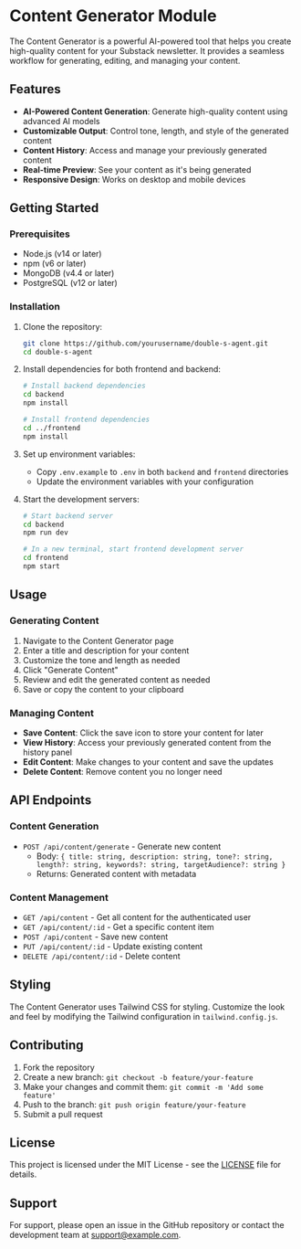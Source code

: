 # Content Generator Module

The Content Generator is a powerful AI-powered tool that helps you create high-quality content for your Substack newsletter. It provides a seamless workflow for generating, editing, and managing your content.

## Features

- **AI-Powered Content Generation**: Generate high-quality content using advanced AI models
- **Customizable Output**: Control tone, length, and style of the generated content
- **Content History**: Access and manage your previously generated content
- **Real-time Preview**: See your content as it's being generated
- **Responsive Design**: Works on desktop and mobile devices

## Getting Started

### Prerequisites

- Node.js (v14 or later)
- npm (v6 or later)
- MongoDB (v4.4 or later)
- PostgreSQL (v12 or later)

### Installation

1. Clone the repository:
   ```bash
   git clone https://github.com/yourusername/double-s-agent.git
   cd double-s-agent
   ```

2. Install dependencies for both frontend and backend:
   ```bash
   # Install backend dependencies
   cd backend
   npm install
   
   # Install frontend dependencies
   cd ../frontend
   npm install
   ```

3. Set up environment variables:
   - Copy `.env.example` to `.env` in both `backend` and `frontend` directories
   - Update the environment variables with your configuration

4. Start the development servers:
   ```bash
   # Start backend server
   cd backend
   npm run dev
   
   # In a new terminal, start frontend development server
   cd frontend
   npm start
   ```

## Usage

### Generating Content

1. Navigate to the Content Generator page
2. Enter a title and description for your content
3. Customize the tone and length as needed
4. Click "Generate Content"
5. Review and edit the generated content as needed
6. Save or copy the content to your clipboard

### Managing Content

- **Save Content**: Click the save icon to store your content for later
- **View History**: Access your previously generated content from the history panel
- **Edit Content**: Make changes to your content and save the updates
- **Delete Content**: Remove content you no longer need

## API Endpoints

### Content Generation

- `POST /api/content/generate` - Generate new content
  - Body: `{ title: string, description: string, tone?: string, length?: string, keywords?: string, targetAudience?: string }`
  - Returns: Generated content with metadata

### Content Management

- `GET /api/content` - Get all content for the authenticated user
- `GET /api/content/:id` - Get a specific content item
- `POST /api/content` - Save new content
- `PUT /api/content/:id` - Update existing content
- `DELETE /api/content/:id` - Delete content

## Styling

The Content Generator uses Tailwind CSS for styling. Customize the look and feel by modifying the Tailwind configuration in `tailwind.config.js`.

## Contributing

1. Fork the repository
2. Create a new branch: `git checkout -b feature/your-feature`
3. Make your changes and commit them: `git commit -m 'Add some feature'`
4. Push to the branch: `git push origin feature/your-feature`
5. Submit a pull request

## License

This project is licensed under the MIT License - see the [LICENSE](LICENSE) file for details.

## Support

For support, please open an issue in the GitHub repository or contact the development team at support@example.com.
